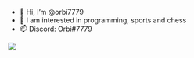 - 👋 Hi, I’m @orbi7779
- 👀 I am interested in programming, sports and chess
- 📫 Discord: Orbi#7779


<img src="https://lanyard.cnrad.dev/api/925362817031348285" align="left">
